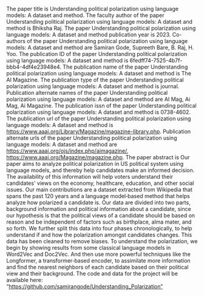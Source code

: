 The paper title is Understanding political polarization using language models: A dataset and method.
The faculty author of the paper Understanding political polarization using language models: A dataset and method is Bhiksha Raj.
The paper Understanding political polarization using language models: A dataset and method publication year is 2023.
Co-authors of the paper Understanding political polarization using language models: A dataset and method are Samiran Gode, Supreeth Bare, B. Raj, H. Yoo.
The publication ID of the paper Understanding political polarization using language models: A dataset and method is 6fedff74-7525-4b7f-bbb4-4df4e23948e4.
The publication name of the paper Understanding political polarization using language models: A dataset and method is The AI Magazine.
The publication type of the paper Understanding political polarization using language models: A dataset and method is journal.
Publication alternate names of the paper Understanding political polarization using language models: A dataset and method are AI Mag, Ai Mag, Ai Magazine.
The publication issn of the paper Understanding political polarization using language models: A dataset and method is 0738-4602.
The publication url of the paper Understanding political polarization using language models: A dataset and method is https://www.aaai.org/Library/Magazine/magazine-library.php.
Publication alternate urls of the paper Understanding political polarization using language models: A dataset and method are https://www.aaai.org/ojs/index.php/aimagazine/, https://www.aaai.org/Magazine/magazine.php.
The paper abstract is Our paper aims to analyze political polarization in US political system using language models, and thereby help candidates make an informed decision. The availability of this information will help voters understand their candidates' views on the economy, healthcare, education, and other social issues. Our main contributions are a dataset extracted from Wikipedia that spans the past 120 years and a language model‐based method that helps analyze how polarized a candidate is. Our data are divided into two parts, background information and political information about a candidate, since our hypothesis is that the political views of a candidate should be based on reason and be independent of factors such as birthplace, alma mater, and so forth. We further split this data into four phases chronologically, to help understand if and how the polarization amongst candidates changes. This data has been cleaned to remove biases. To understand the polarization, we begin by showing results from some classical language models in Word2Vec and Doc2Vec. And then use more powerful techniques like the Longformer, a transformer‐based encoder, to assimilate more information and find the nearest neighbors of each candidate based on their political view and their background. The code and data for the project will be available here: “https://github.com/samirangode/Understanding_Polarization”
